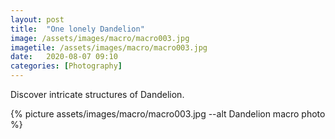 ```yaml
---
layout: post
title:  "One lonely Dandelion"
image: /assets/images/macro/macro003.jpg
imagetile: /assets/images/macro/macro003.jpg
date:   2020-08-07 09:10
categories: [Photography]
---
```

Discover intricate structures of Dandelion.

<!--more-->

{% picture assets/images/macro/macro003.jpg --alt Dandelion macro photo %}


